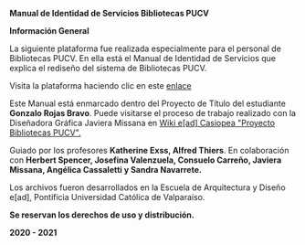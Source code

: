 **Manual de Identidad de Servicios Bibliotecas PUCV****Información General**La siguiente plataforma fue realizada especialmente para el personal de Bibliotecas PUCV. En ella está el Manual de Identidad de Servicios que explica el rediseño del sistema de Bibliotecas PUCV.Visita la plataforma haciendo clic en este [enlace](https://eadpucv.github.io/biblioteca-pucv/)Este Manual está enmarcado dentro del Proyecto de Título del estudiante **Gonzalo Rojas Bravo**. Puede visitarse el proceso de trabajo realizado con la Diseñadora Gráfica Javiera Missana en [Wiki e[ad] Casiopea "Proyecto Bibliotecas PUCV".](https://wiki.ead.pucv.cl/Proyecto_Bibliotecas_PUCV_2020)Guiado por los profesores **Katherine Exss, Alfred Thiers**. En colaboración con **Herbert Spencer, Josefina Valenzuela, Consuelo Carreño, Javiera Missana, Angélica Cassaletti y Sandra Navarrete.**Los archivos fueron desarrollados en la Escuela de Arquitectura y Diseño e[ad], Pontificia Universidad Católica de Valparaíso.**Se reservan los derechos de uso y distribución.****2020 - 2021**